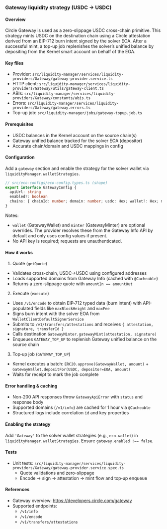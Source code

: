 ### Gateway liquidity strategy (USDC → USDC)

#### Overview

Circle Gateway is used as a zero-slippage USDC cross-chain primitive. This strategy mints USDC on the destination chain using a Circle attestation derived from an EIP-712 burn intent signed by the solver EOA. After a successful mint, a top-up job replenishes the solver’s unified balance by depositing from the Kernel smart account on behalf of the EOA.

#### Key files

- Provider: `src/liquidity-manager/services/liquidity-providers/Gateway/gateway-provider.service.ts`
- HTTP client: `src/liquidity-manager/services/liquidity-providers/Gateway/utils/gateway-client.ts`
- ABIs: `src/liquidity-manager/services/liquidity-providers/Gateway/constants/abis.ts`
- Errors: `src/liquidity-manager/services/liquidity-providers/Gateway/gateway.errors.ts`
- Top-up job: `src/liquidity-manager/jobs/gateway-topup.job.ts`

#### Prerequisites

- USDC balances in the Kernel account on the source chain(s)
- Gateway unified balance tracked for the solver EOA (depositor)
- Accurate chain/domain and USDC mappings in config

#### Configuration

Add a `gateway` section and enable the strategy for the solver wallet via `liquidityManager.walletStrategies`.

```ts
// src/eco-configs/eco-config.types.ts (shape)
export interface GatewayConfig {
  apiUrl: string
  enabled?: boolean
  chains: { chainId: number; domain: number; usdc: Hex; wallet?: Hex; minter?: Hex }[]
}
```

Notes:

- `wallet` (GatewayWallet) and `minter` (GatewayMinter) are optional overrides. The provider resolves these from the Gateway Info API by default and only uses config values if present.
- No API key is required; requests are unauthenticated.

#### How it works

1. Quote (`getQuote`)

- Validates cross-chain, USDC→USDC using configured addresses
- Loads supported domains from Gateway Info (cached with `@Cacheable`)
- Returns a zero-slippage quote with `amountIn == amountOut`

2. Execute (`execute`)

- Uses `/v1/encode` to obtain EIP‑712 typed data (burn intent) with API-populated fields like `maxBlockHeight` and `maxFee`
- Signs burn intent with the solver EOA from `WalletClientDefaultSignerService`
- Submits to `/v1/transfers/attestations` and receives `{ attestation, signature, transferId }`
- Calls destination `GatewayMinter.gatewayMint(attestation, signature)`
- Enqueues `GATEWAY_TOP_UP` to replenish Gateway unified balance on the source chain

3. Top‑up job (`GATEWAY_TOP_UP`)

- Kernel executes a batch: `ERC20.approve(GatewayWallet, amount)` + `GatewayWallet.depositFor(USDC, depositor=EOA, amount)`
- Waits for receipt to mark the job complete

#### Error handling & caching

- Non-200 API responses throw `GatewayApiError` with `status` and response body
- Supported domains (`/v1/info`) are cached for 1 hour via `@Cacheable`
- Structured logs include correlation `id` and key properties

#### Enabling the strategy

Add `'Gateway'` to the solver wallet strategies (e.g., `eco-wallet`) in `liquidityManager.walletStrategies`. Ensure `gateway.enabled !== false`.

#### Tests

- Unit tests: `src/liquidity-manager/services/liquidity-providers/Gateway/gateway-provider.service.spec.ts`
  - Quote validations and zero-slippage
  - Encode → sign → attestation → mint flow and top‑up enqueue

#### References

- Gateway overview: https://developers.circle.com/gateway
- Supported endpoints:
  - `/v1/info`
  - `/v1/encode`
  - `/v1/transfers/attestations`

